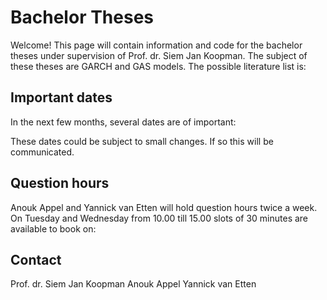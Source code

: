 # Bachelor Theses
Welcome! This page will contain information and code for the bachelor theses under supervision of Prof. dr. Siem Jan Koopman. The subject of these theses are GARCH and GAS models. The possible literature list is:



## Important dates
In the next few months, several dates are of important:


These dates could be subject to small changes. If so this will be communicated.

## Question hours
Anouk Appel and Yannick van Etten will hold question hours twice a week. On Tuesday and Wednesday from 10.00 till 15.00 slots of 30 minutes are available to book on:

## Contact
Prof. dr. Siem Jan Koopman
Anouk Appel
Yannick van Etten

